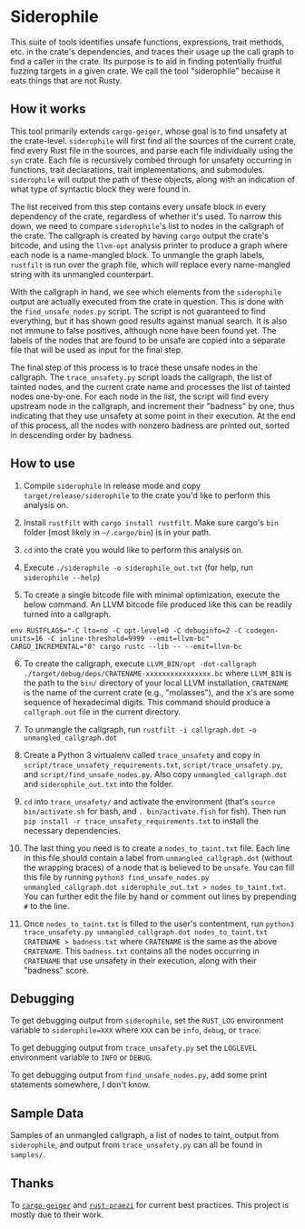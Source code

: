 # Siderophile

This suite of tools identifies unsafe functions, expressions, trait methods, etc. in the crate's dependencies, and traces their usage up the call graph to find a caller in the crate. Its purpose is to aid in finding potentially fruitful fuzzing targets in a given crate. We call the tool "siderophile" because it eats things that are not Rusty.

## How it works

This tool primarily extends `cargo-geiger`, whose goal is to find unsafety at the crate-level. `siderophile` will first find all the sources of the current crate, find every Rust file in the sources, and parse each file individually using the `syn` crate. Each file is recursively combed through for unsafety occurring in functions, trait declarations, trait implementations, and submodules. `siderophile` will output the path of these objects, along with an indication of what type of syntactic block they were found in.

The list received from this step contains every unsafe block in every dependency of the crate, regardless of whether it's used. To narrow this down, we need to compare `siderophile`'s list to nodes in the callgraph of the crate. The callgraph is created by having `cargo` output the crate's bitcode, and using the `llvm-opt` analysis printer to produce a graph where each node is a name-mangled block. To unmangle the graph labels, `rustfilt` is run over the graph file, which will replace every name-mangled string with its unmangled counterpart.

With the callgraph in hand, we see which elements from the `siderophile` output are actually executed from the crate in question. This is done with the `find_unsafe_nodes.py` script. The script is not guaranteed to find everything, but it has shown good results against manual search. It is also not immune to false positives, although none have been found yet. The labels of the nodes that are found to be unsafe are copied into a separate file that will be used as input for the final step.

The final step of this process is to trace these unsafe nodes in the callgraph. The `trace_unsafety.py` script loads the callgraph, the list of tainted nodes, and the current crate name and processes the list of tainted nodes one-by-one. For each node in the list, the script will find every upstream node in the callgraph, and increment their "badness" by one, thus indicating that they use unsafety at some point in their execution. At the end of this process, all the nodes with nonzero badness are printed out, sorted in descending order by badness.

## How to use

1. Compile `siderophile` in release mode and copy `target/release/siderophile` to the crate you'd like to perform this analysis on.

2. Install `rustfilt` with `cargo install rustfilt`. Make sure cargo's `bin` folder (most likely in `~/.cargo/bin`) is in your path.

3. `cd` into the crate you would like to perform this analysis on.

4. Execute `./siderophile -o siderophile_out.txt` (for help, run `siderophile --help`)

5. To create a single bitcode file with minimal optimization, execute the below command. An LLVM bitcode file produced like this can be readily turned into a callgraph.
```
env RUSTFLAGS="-C lto=no -C opt-level=0 -C debuginfo=2 -C codegen-units=16 -C inline-threshold=9999 --emit=llvm-bc" CARGO_INCREMENTAL="0" cargo rustc --lib -- --emit=llvm-bc
```

6. To create the callgraph, execute `LLVM_BIN/opt -dot-callgraph ./target/debug/deps/CRATENAME-xxxxxxxxxxxxxxxx.bc` where `LLVM_BIN` is the path to the `bin/` directory of your local LLVM installation, `CRATENAME` is the name of the current crate (e.g., "molasses"), and the x's are some sequence of hexadecimal digits. This command should produce a `callgraph.out` file in the current directory.

7. To unmangle the callgraph, run `rustfilt -i callgraph.dot -o unmangled_callgraph.dot`

8. Create a Python 3 virtualenv called `trace_unsafety` and copy in `script/trace_unsafety_requirements.txt`, `script/trace_unsafety.py`, and `script/find_unsafe_nodes.py`. Also copy `unmangled_callgraph.dot` and `siderophile_out.txt` into the folder.

9. `cd` into `trace_unsafety/` and activate the environment (that's `source bin/activate.sh` for bash, and `. bin/activate.fish` for fish). Then run `pip install -r trace_unsafety_requirements.txt` to install the necessary dependencies.

10. The last thing you need is to create a `nodes_to_taint.txt` file. Each line in this file should contain a label from `unmangled_callgraph.dot` (without the wrapping braces) of a node that is believed to be `unsafe`. You can fill this file by running `python3 find_unsafe_nodes.py unmangled_callgraph.dot siderophile_out.txt > nodes_to_taint.txt`. You can further edit the file by hand or comment out lines by prepending `#` to the line.

11. Once `nodes_to_taint.txt` is filled to the user's contentment, run `python3 trace_unsafety.py unmangled_callgraph.dot nodes_to_taint.txt CRATENAME > badness.txt` where `CRATENAME` is the same as the above `CRATENAME`. This `badness.txt` contains all the nodes occurring in `CRATENAME` that use unsafety in their execution, along with their "badness" score.

## Debugging

To get debugging output from `siderophile`, set the `RUST_LOG` environment variable to `siderophile=XXX` where `XXX` can be `info`, `debug`, or `trace`.

To get debugging output from `trace_unsafety.py` set the `LOGLEVEL` environment variable to `INFO` or `DEBUG`.

To get debugging output from `find_unsafe_nodes.py`, add some print statements somewhere, I don't know.

## Sample Data

Samples of an unmangled callgraph, a list of nodes to taint, output from `siderophile`, and output from `trace_unsafety.py` can all be found in `samples/`.

## Thanks

To [`cargo-geiger`](https://github.com/anderejd/cargo-geiger) and [`rust-praezi`](https://github.com/praezi/rust/) for current best practices. This project is mostly due to their work.
